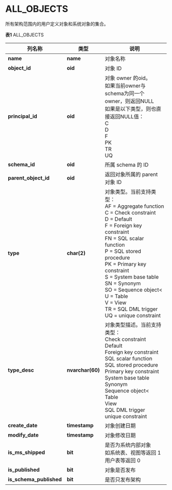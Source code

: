 # ALL_OBJECTS

所有架构范围内的用户定义对象和系统对象的集合。

**表1** ALL_OBJECTS



<table aria-label="表1" class="table table-sm margin-top-none">
    <thead>
        <tr>
            <th>列名称</th>
            <th>类型</th>
            <th>说明</th>
        </tr>
    </thead>
    <tbody>
        <tr>
            <td><strong>name</strong></td>
            <td><strong>name</strong></td>
            <td>对象名称</td>
        </tr>
        <tr>
            <td><strong>object_id</strong></td>
            <td><strong>oid</strong></td>
            <td>对象 ID</td>
        </tr>
        <tr>
            <td><strong>principal_id</strong></td>
            <td><strong>oid</strong></td>
            <td>对象 owner 的oid。<br/>如果当前owner与schema为同一个owner，则返回NULL<br/>如果是以下类型，则也直接返回NULL值： <br/>C<br/>D<br/>F<br/>PK<br/>TR<br/>UQ</td>
        </tr>
        <tr>
            <td><strong>schema_id</strong></td>
            <td><strong>oid</strong></td>
            <td>所属 schema 的 ID</td>
        </tr>
        <tr>
            <td><strong>parent_object_id</strong></td>
            <td><strong>oid</strong></td>
            <td>返回对象所属的 parent 对象 ID</td>
        </tr>
        <tr>
            <td><strong>type</strong></td>
            <td><strong>char(2)</strong></td>
            <td>对象类型。当前支持类型：  <br/>AF = Aggregate function<br/>C = Check constraint<br/>D = Default<br/>F = Foreign key constraint<br/>FN = SQL scalar function<br/>P = SQL stored procedure<br/>PK = Primary key constraint<br/>S = System base table<br/>SN = Synonym<br/>SO = Sequence object<<br/>U = Table<br/>V = View<br/>TR = SQL DML trigger<br/>UQ = unique constraint</td>
        </tr>
        <tr>
            <td><strong>type_desc</strong></td>
            <td><strong>nvarchar(60)</strong></td>
            <td>对象类型描述。当前支持类型：  <br/Aggregate function<br/>Check constraint<br/>Default<br/>Foreign key constraint<br/>SQL scalar function<br/>SQL stored procedure<br/>Primary key constraint<br/>System base table<br/> Synonym<br/>Sequence object<<br/>Table<br/>View<br/>SQL DML trigger<br/>unique constraint</td>
        </tr>
        <tr>
            <td><strong>create_date</strong></td>
            <td><strong>timestamp</strong></td>
            <td>对象创建日期</td>
        </tr>
        <tr>
            <td><strong>modify_date</strong></td>
            <td><strong>timestamp</strong></td>
            <td>对象修改日期</td>
        </tr>
        <tr>
            <td><strong>is_ms_shipped</strong></td>
            <td><strong>bit</strong></td>
            <td>是否为系统内部对象<br/>如系统表、视图等返回 1</br/>用户表等返回 0</td>
        </tr>
        <tr>
            <td><strong>is_published</strong></td>
            <td><strong>bit</strong></td>
            <td>对象是否发布</td>
        </tr>
        <tr>
            <td><strong>is_schema_published</strong></td>
            <td><strong>bit</strong></td>
            <td>是否只发布架构</td>
        </tr>
    </tbody>
</table>